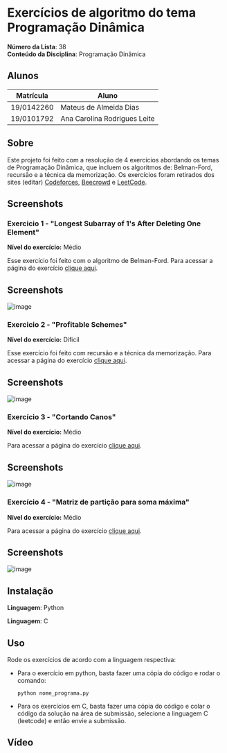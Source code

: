 # Exercícios de algoritmo do tema Programação Dinâmica

**Número da Lista**: 38<br>
**Conteúdo da Disciplina**: Programação Dinâmica <br>

## Alunos
|Matrícula | Aluno |
| -- | -- |
| 19/0142260  |  Mateus de Almeida Dias |
| 19/0101792  |  Ana Carolina Rodrigues Leite |

## Sobre 
Este projeto foi feito com a resolução de 4 exercícios abordando os temas de Programação Dinâmica, que incluem os algoritmos de:  Belman-Ford, recursão e a técnica da memorização. Os exercícios foram retirados dos sites (editar) [Codeforces](https://codeforces.com/), [Beecrowd](https://www.beecrowd.com.br/judge/pt/login) e [LeetCode](https://leetcode.com/).

## Screenshots
### Exercicio 1 - "Longest Subarray of 1's After Deleting One Element"

**Nível do exercício:** Médio

Esse exercício foi feito com o algoritmo de Belman-Ford. Para acessar a página do exercício [clique aqui](https://leetcode.com/problems/longest-subarray-of-1s-after-deleting-one-element/description/).

## Screenshots

![image](https://github.com/projeto-de-algoritmos/PD_Exercicios_Dupla38/assets/49570180/2612eb2b-735a-408b-80a0-8bb0fe663b92)

### Exercicio 2 - "Profitable Schemes"

**Nível do exercício:** Díficil

Esse exercício foi feito com recursão e a técnica da memorização. Para acessar a página do exercício [clique aqui](https://leetcode.com/problems/profitable-schemes/description/).

## Screenshots

![image](https://github.com/projeto-de-algoritmos/PD_Exercicios_Dupla38/assets/49570180/f8d37d64-9eec-49ba-be81-e94fe50996b0)

### Exercício 3 - "Cortando Canos"

**Nível do exercício:** Médio

Para acessar a página do exercício [clique aqui](https://www.beecrowd.com.br/judge/pt/problems/view/1798).

## Screenshots

![image](https://github.com/projeto-de-algoritmos/PD_Exercicios_Dupla38/assets/80906504/b1efaf00-bd4b-40d0-80b8-5eb123760afa)

### Exercício 4 - "Matriz de partição para soma máxima"

**Nível do exercício:** Médio

Para acessar a página do exercício [clique aqui](https://leetcode.com/problems/partition-array-for-maximum-sum/#_=_).

## Screenshots

![image](https://github.com/projeto-de-algoritmos/PD_Exercicios_Dupla38/assets/80906504/2af184f1-52f0-4d96-a563-10ec0e39f214)

## Instalação 

**Linguagem**: Python

**Linguagem**: C


## Uso 
Rode os exercícios de acordo com a linguagem respectiva:
  - Para o exercício em python, basta fazer uma cópia do código e rodar o comando:
    
    ``
    python nome_programa.py
    ``
      
  - Para os exercícios em C, basta fazer uma cópia do código e colar o código da solução na área de submissão, selecione a linguagem C (leetcode) e então envie a submissão.
       
       
## Vídeo


